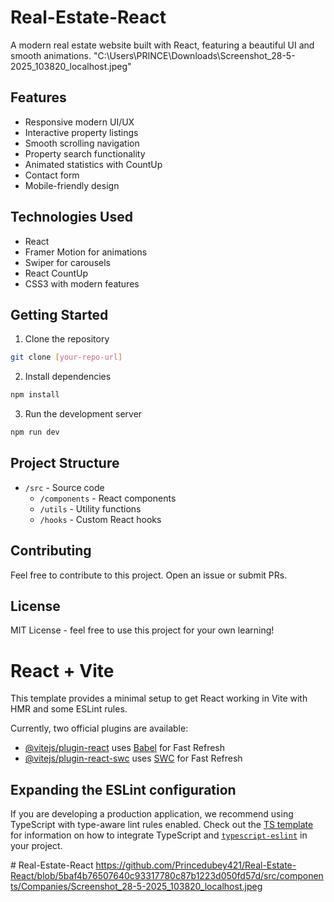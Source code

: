 # Real-Estate-React

A modern real estate website built with React, featuring a beautiful UI and smooth animations.
"C:\Users\PRINCE\Downloads\Screenshot_28-5-2025_103820_localhost.jpeg"


## Features

- Responsive modern UI/UX
- Interactive property listings
- Smooth scrolling navigation
- Property search functionality
- Animated statistics with CountUp
- Contact form
- Mobile-friendly design

## Technologies Used

- React
- Framer Motion for animations
- Swiper for carousels
- React CountUp
- CSS3 with modern features

## Getting Started

1. Clone the repository
```bash
git clone [your-repo-url]
```

2. Install dependencies
```bash
npm install
```

3. Run the development server
```bash
npm run dev
```

## Project Structure

- `/src` - Source code
  - `/components` - React components
  - `/utils` - Utility functions
  - `/hooks` - Custom React hooks

## Contributing

Feel free to contribute to this project. Open an issue or submit PRs.

## License

MIT License - feel free to use this project for your own learning!

# React + Vite

This template provides a minimal setup to get React working in Vite with HMR and some ESLint rules.

Currently, two official plugins are available:

- [@vitejs/plugin-react](https://github.com/vitejs/vite-plugin-react/blob/main/packages/plugin-react) uses [Babel](https://babeljs.io/) for Fast Refresh
- [@vitejs/plugin-react-swc](https://github.com/vitejs/vite-plugin-react/blob/main/packages/plugin-react-swc) uses [SWC](https://swc.rs/) for Fast Refresh

## Expanding the ESLint configuration

If you are developing a production application, we recommend using TypeScript with type-aware lint rules enabled. Check out the [TS template](https://github.com/vitejs/vite/tree/main/packages/create-vite/template-react-ts) for information on how to integrate TypeScript and [`typescript-eslint`](https://typescript-eslint.io) in your project.

#   R e a l - E s t a t e - R e a c t 
 https://github.com/Princedubey421/Real-Estate-React/blob/5baf4b76507640c93317780c87b1223d050fd57d/src/components/Companies/Screenshot_28-5-2025_103820_localhost.jpeg
 

